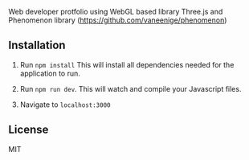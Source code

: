 Web developer protfolio using WebGL based library Three.js and Phenomenon library (https://github.com/vaneenige/phenomenon)

## Installation

1. Run `npm install`
This will install all dependencies needed for the application to run.

2. Run `npm run dev`. This will watch and compile your Javascript files.

3. Navigate to `localhost:3000`


## License

MIT
